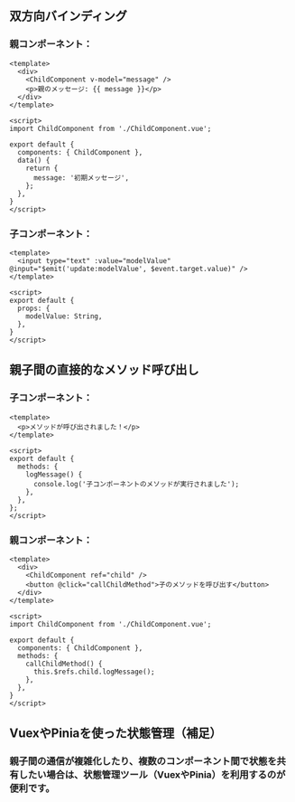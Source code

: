 ## 双方向バインディング
### 親コンポーネント：
```
<template>
  <div>
    <ChildComponent v-model="message" />
    <p>親のメッセージ: {{ message }}</p>
  </div>
</template>

<script>
import ChildComponent from './ChildComponent.vue';

export default {
  components: { ChildComponent },
  data() {
    return {
      message: '初期メッセージ',
    };
  },
}
</script>
```
### 子コンポーネント：
```
<template>
  <input type="text" :value="modelValue" @input="$emit('update:modelValue', $event.target.value)" />
</template>

<script>
export default {
  props: {
    modelValue: String,
  },
}
</script>
```
## 親子間の直接的なメソッド呼び出し
### 子コンポーネント：
```
<template>
  <p>メソッドが呼び出されました！</p>
</template>

<script>
export default {
  methods: {
    logMessage() {
      console.log('子コンポーネントのメソッドが実行されました');
    },
  },
};
</script>
```
### 親コンポーネント：
```
<template>
  <div>
    <ChildComponent ref="child" />
    <button @click="callChildMethod">子のメソッドを呼び出す</button>
  </div>
</template>

<script>
import ChildComponent from './ChildComponent.vue';

export default {
  components: { ChildComponent },
  methods: {
    callChildMethod() {
      this.$refs.child.logMessage();
    },
  },
}
</script>
```
## VuexやPiniaを使った状態管理（補足）
### 親子間の通信が複雑化したり、複数のコンポーネント間で状態を共有したい場合は、状態管理ツール（VuexやPinia）を利用するのが便利です。